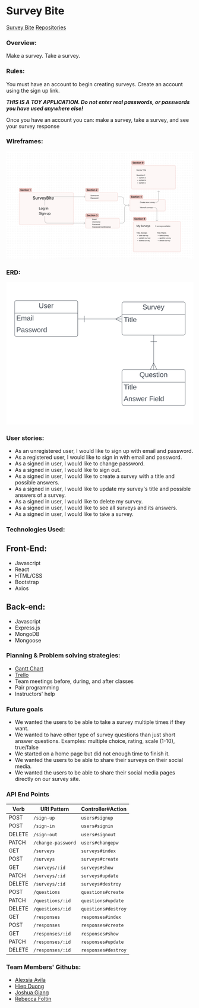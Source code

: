 # Survey Bite


[Survey Bite](https://surveybite.github.io/SurveyBite-Client/)
[Repositories](https://github.com/orgs/SurveyBite/repositories)



### Overview:
Make a survey. Take a survey.

### Rules:
You must have an account to begin creating surveys. Create an account using the sign up link.

**_THIS IS A TOY APPLICATION. Do not enter real passwords, or passwords you have used anywhere else!_**

Once you have an account you can: make a survey, take a survey, and see your survey response

### Wireframes: 

![WireFrame](./app/images/WireFrame.png)

### ERD: 

![ERD](./app/images/ERD.png)


### User stories: 
- As an unregistered user, I would like to sign up with email and password.
- As a registered user, I would like to sign in with email and password.
- As a signed in user, I would like to change password.
- As a signed in user, I would like to sign out.
- As a signed in user, I would like to create a survey with a title and possible
  answers.
- As a signed in user, I would like to update my survey's title and possible
  answers of a survey.
- As a signed in user, I would like to delete my survey.
- As a signed in user, I would like to see all surveys and its answers.
- As a signed in user, I would like to take a survey.

### Technologies Used:

## Front-End:
- Javascript
- React
- HTML/CSS
- Bootstrap
- Axios

## Back-end:
- Javascript
- Express.js
- MongoDB
- Mongoose

### Planning & Problem solving strategies:
- [Gantt Chart](https://docs.google.com/spreadsheets/d/1Po47l2tDUJSaDu5-DrfqIBLSBSBXFROUt6qTkc6Sm70/edit#gid=0)
- [Trello](https://trello.com/b/Tt0mqjCX/surveybite)
- Team meetings before, during, and after classes
- Pair programming
- Instructors' help

### Future goals
- We wanted the users to be able to take a survey multiple times if they want.
- We wanted to have other type of survey questions than just short answer questions. Examples: multiple choice, rating, scale (1-10), true/false
- We started on a home page but did not enough time to finish it. 
- We wanted the users to be able to share their surveys on their social media. 
- We wanted the users to be able to share their social media pages directly on our survey site. 

### API End Points

| Verb   | URI Pattern            | Controller#Action |
|--------|------------------------|-------------------|
| POST   | `/sign-up`             | `users#signup`    |
| POST   | `/sign-in`             | `users#signin`    |
| DELETE | `/sign-out`            | `users#signout`   |
| PATCH  | `/change-password`     | `users#changepw`  |
| GET    | `/surveys`               | `surveys#index`     |
| POST   | `/surveys`               | `surveys#create`    |
| GET    | `/surveys/:id`           | `surveys#show`      |
| PATCH  | `/surveys/:id`           | `surveys#update`    |
| DELETE | `/surveys/:id`            | `surveys#destroy`   |
| POST   | `/questions`               | `questions#create`    |
| PATCH  | `/questions/:id`           | `questions#update`    |
| DELETE | `/questions/:id`            | `questions#destroy`   |
| GET    | `/responses`               | `responses#index`     |
| POST   | `/responses`               | `responses#create`    |
| GET    | `/responses/:id`           | `responses#show`      |
| PATCH  | `/responses/:id`           | `responses#update`    |
| DELETE | `/responses/:id`            | `responses#destroy`   |


### Team Members' Githubs:

- [Alexsia Avila](https://github.com/avongalie)
- [Hiep Duong](https://github.com/hieppie)
- [Joshua Giang](https://github.com/jgiang15)
- [Rebecca Foltin](https://github.com/rebeccafoltin)